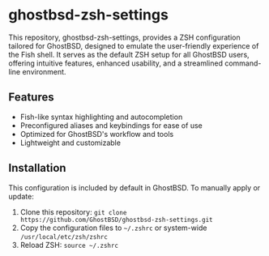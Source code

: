 # ghostbsd-zsh-settings
This repository, ghostbsd-zsh-settings, provides a ZSH configuration tailored for GhostBSD, designed to emulate the user-friendly experience of the Fish shell. It serves as the default ZSH setup for all GhostBSD users, offering intuitive features, enhanced usability, and a streamlined command-line environment.


## Features
- Fish-like syntax highlighting and autocompletion
- Preconfigured aliases and keybindings for ease of use
- Optimized for GhostBSD's workflow and tools
- Lightweight and customizable

## Installation
This configuration is included by default in GhostBSD. To manually apply or update:
1. Clone this repository: `git clone https://github.com/GhostBSD/ghostbsd-zsh-settings.git`
2. Copy the configuration files to `~/.zshrc` or system-wide `/usr/local/etc/zsh/zshrc`
3. Reload ZSH: `source ~/.zshrc`
